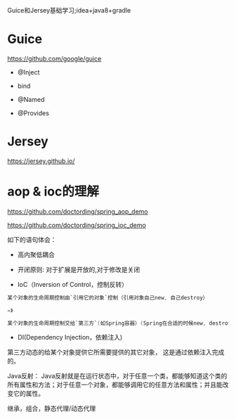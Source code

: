 Guice和Jersey基础学习;idea+java8+gradle

# Guice

https://github.com/google/guice

* @Inject

* bind

* @Named

* @Provides

# Jersey
 
https://jersey.github.io/


# aop & ioc的理解

https://github.com/doctording/spring_aop_demo

https://github.com/doctording/spring_ioc_demo

如下的语句体会：

* 高内聚低耦合

* 开闭原则: 对于扩展是开放的,对于修改是关闭

* IoC（Inversion of Control，控制反转）

```java
某个对象的生命周期控制由`引用它的对象`控制（引用对象自己new, 自己destroy）

=》

某个对象的生命周期控制交给`第三方`(如Spring容器）(Spring在合适的时候new, destroy)
```

* DI(Dependency Injection，依赖注入)

第三方动态的给某个对象提供它所需要提供的其它对象， 这是通过依赖注入完成的。

Java反射： Java反射就是在运行状态中，对于任意一个类，都能够知道这个类的所有属性和方法；对于任意一个对象，都能够调用它的任意方法和属性；并且能改变它的属性。

继承，组合，静态代理/动态代理